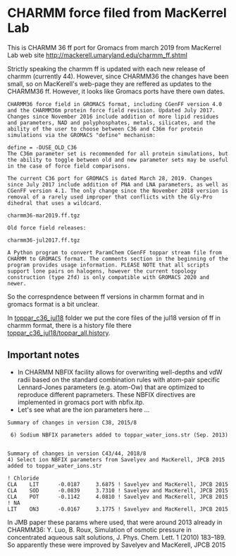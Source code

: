 # CHARMM force filed from MacKerrel Lab

This is CHARMM 36 ff port for Gromacs from march 2019  from MacKerrel Lab web site http://mackerell.umaryland.edu/charmm_ff.shtml

Strictly speaking the charmm ff is updated with each new release of charmm (currently 44). However, since CHARMM36 the changes have been small, so on MacKerell's web-page they are reffered as updates to the CHARMM36 ff.
However, it looks like Gromacs ports have there own dates.

```
CHARMM36 force field in GROMACS format, including CGenFF version 4.0 and the CHARMM36m protein force field revision. Updated July 2017. Changes since November 2016 include addition of more lipid residues and parameters, NAD and polyphosphates, metals, silicates, and the ability of the user to choose between C36 and C36m for protein simulations via the GROMACS "define" mechanism:

define = -DUSE_OLD_C36
The C36m parameter set is recommended for all protein simulations, but the ability to toggle between old and new parameter sets may be useful in the case of force field comparisons.

The current C36 port for GROMACS is dated March 28, 2019. Changes since July 2017 include addition of PNA and LNA parameters, as well as CGenFF version 4.1. The only change since the November 2018 version is removal of a rarely used improper that conflicts with the Gly-Pro dihedral that uses a wildcard.

charmm36-mar2019.ff.tgz

Old force field releases:

charmm36-jul2017.ff.tgz

A Python program to convert ParamChem CGenFF toppar stream file from CHARMM to GROMACS format. The comments section in the beginning of the program provides usage information. PLEASE NOTE that all scripts support lone pairs on halogens, however the current topology construction (type 2fd) is only compatible with GROMACS 2020 and newer.
```

So the correspndence between ff versions in charmm format and in gromacs format is a bit unclear.

In [toppar_c36_jul18](toppar_c36_jul18) folder we put the core files of the jul18 version of ff in charmm format, there is a history file there [toppar_c36_jul18/toppar_all.history](toppar_c36_jul18/toppar_all.history).

## Important notes
- In CHARMM NBFIX facility allows for overwriting well-depths and vdW radii based on the standard combination rules with atom-pair specific Lennard-Jones parameters (e.g. atom-Ow) that are optimized to reproduce different paprameters.
These NBFIX directives are implemented in gromacs port with nbfix.itp.
- Let's see what are the ion parameters here ...

```
Summary of changes in version C38, 2015/8

 6) Sodium NBFIX parameters added to toppar_water_ions.str (Sep. 2013)
 
 
Summary of changes in version C43/44, 2018/8
4) Select ion NBFIX parameters from Savelyev and MacKerell, JPCB 2015 added to toppar_water_ions.str

! Chloride
CLA    LIT      -0.0187     3.6875 ! Savelyev and MacKerell, JPCB 2015
CLA    SOD      -0.0839     3.7310 ! Savelyev and MacKerell, JPCB 2015
CLA    POT      -0.1142     4.0810 ! Savelyev and MacKerell, JPCB 2015
! NA
LIT    ON3      -0.0167     3.1775 ! Savelyev and MacKerell, JPCB 2015
```

In JMB paper these params where used, that were around 2013 already in CHARMM36: Y. Luo, B. Roux, Simulation of osmotic pressure in concentrated aqueous salt solutions, J. Phys. Chem. Lett. 1 (2010) 183–189.
So apparently these were improved by Savelyev and MacKerell, JPCB 2015
